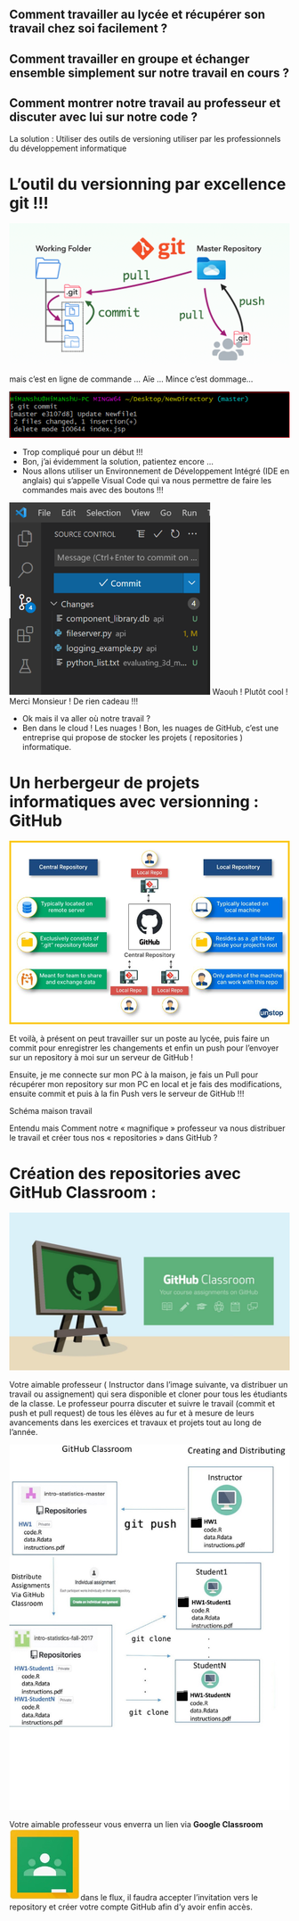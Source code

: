 ## Comment travailler au lycée et récupérer son travail chez soi facilement ?

## Comment travailler en groupe et échanger ensemble simplement sur notre travail en cours ?

## Comment montrer notre travail au professeur et discuter avec lui sur notre code ?

La solution : Utiliser des outils de versioning utiliser par les professionnels du développement informatique

# L’outil du versionning par excellence **git** !!!

![10-Minute Guide to Git Version Control for Testers \| by Zhimin Zhan \| Medium](media/035bc931ff823f1e434879696aa8200e.png)

mais c’est en ligne de commande … Aïe … Mince c’est dommage…

![Git Commit](media/1df64823fc31f0f919f32eba0d1e356d.png)

-   Trop compliqué pour un début !!!
-   Bon, j’ai évidemment la solution, patientez encore …
-   Nous allons utiliser un Environnement de Développement Intégré (IDE en anglais) qui s’appelle Visual Code qui va nous permettre de faire les commandes mais avec des boutons !!!

![visual studio code - Hide blue commit button in VSCode Source Control view  - Stack Overflow](media/ea17f38056651941113a625d7285b842.png) Waouh ! Plutôt cool ! Merci Monsieur ! De rien cadeau !!!

-   Ok mais il va aller où notre travail ?
-   Ben dans le cloud ! Les nuages ! Bon, les nuages de GitHub, c’est une entreprise qui propose de stocker les projets ( repositories ) informatique.

# Un herbergeur de projets informatiques avec versionning : GitHub

![Git VS GitHub \| A Comparative Analysis // Unstop](media/7f4741fb37e06518734bbc9d179d0885.jpeg)

Et voilà, à présent on peut travailler sur un poste au lycée, puis faire un commit pour enregistrer les changements et enfin un push pour l’envoyer sur un repository à moi sur un serveur de GitHub !

Ensuite, je me connecte sur mon PC à la maison, je fais un Pull pour récupérer mon repository sur mon PC en local et je fais des modifications, ensuite commit et puis à la fin Push vers le serveur de GitHub !!!

Schéma maison travail

Entendu mais Comment notre « magnifique » professeur va nous distribuer le travail et créer tous nos « repositories » dans GitHub ?

# Création des repositories avec GitHub Classroom :

![GitHub Classroom Student Experience 2020](media/2f28b03c1bcee11a730ed636f82d60d9.jpeg)

Votre aimable professeur ( Instructor dans l’image suivante, va distribuer un travail ou assignement) qui sera disponible et cloner pour tous les étudiants de la classe. Le professeur pourra discuter et suivre le travail (commit et push et pull request) de tous les élèves au fur et à mesure de leurs avancements dans les exercices et travaux et projets tout au long de l’année.

![](media/3699a279fafd6f383583fdd9d1fc1e37.jpeg)

Votre aimable professeur vous enverra un lien via **Google Classroom** ![Google Classroom](media/6f6dc058eb17f864a7662e3348602bb1.jpeg)dans le flux, il faudra accepter l’invitation vers le repository et créer votre compte GitHub afin d’y avoir enfin accès.
